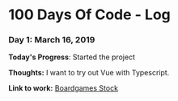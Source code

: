 # 100 Days Of Code - Log

### Day 1: March 16, 2019

**Today's Progress**: Started the project

**Thoughts:** I want to try out Vue with Typescript.

**Link to work:** [Boardgames Stock](https://github.com/cgilmeanu/boardgames-stock)

